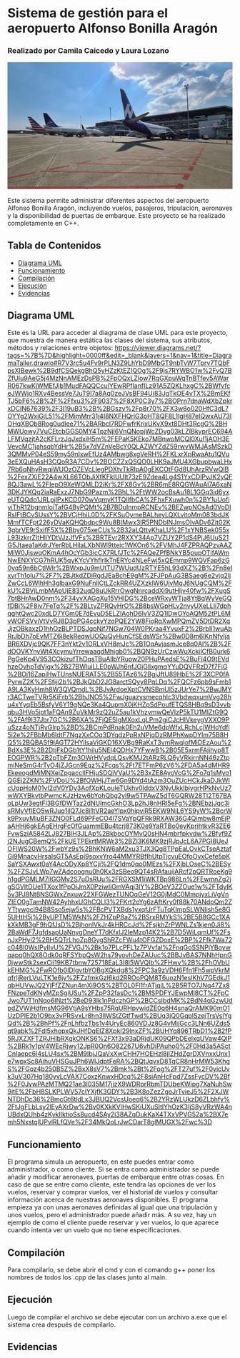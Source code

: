 # Sistema de gestión para el aeropuerto Alfonso Bonilla Aragón

### Realizado por Camila Caicedo y Laura Lozano

![Aeropuerto Alfonso Bonilla Aragón|600](imagenes/portadaAeropuerto.jpeg)

Este sistema permite administrar diferentes aspectos del aeropuerto Alfonso Bonilla Aragón, incluyendo vuelos, pasajeros, tripulación, aeronaves y la disponibilidad de puertas de embarque. Este proyecto se ha realizado completamente en C++.

## Tabla de Contenidos

- [Diagrama UML](#diagramaUML)
- [Funcionamiento](#funcionamiento)
- [Compilación](#compilación)
- [Ejecución](#ejecución)
- [Evidencias](#evidencias)

## Diagrama UML

Este es la URL para acceder al diagrama de clase UML para este proyecto, que muestra de manera estática las clases del sistema, sus atributos, métodos y relaciones entre objetos:
https://viewer.diagrams.net/?tags=%7B%7D&highlight=0000ff&edit=_blank&layers=1&nav=1&title=DiagramaTaller.drawio#R7V3rc5u4Fv9rPLN3Z9LhYbD9MbGT9nbTvW7Tprv7TQbFpsXIBewk%2B9dfCSQekgBhQ5yHZzKtEZIQOg%2F9js7RYWBO1w%2FvQ7BZfUIu9AeG5j4MzNnAMEzDsPB%2FpOQxLZlow7RgGXpuWqTnBTfev5AWarR067kwKlWMEfJjb1MudFAQQCculYEwRPflanfILz91A5ZQKLhxgC%2BWfvfceJWWjo1RXv4BessVe7JuT9I7a8Aq0zeJVsBF94Ui83JgTkOE4vTX%2BmEKfTJ5bF6%2B%2F%2Ffxu3%2F9037%2F8XP0C3y7%2BOPrn7dnaWdXbZpkrxDCIN67639%2F3l19uB3%2B%2BGszv%2Fp8r70%2FX3w8o020HfC3dL7OYYg2WxjGiL51%2FMimMrr31j4I8NXFHQriG3oHT8QF8L1lgH87eIQwxAU73IOHqXBOb8Rog0udlee71%2BARbcl7RDFwfrKrixUKvX9xt8DHt3RcgG%2BHMWUowy7VuCEtcbGGS0MY4TpzNjl6VnQNopjWcZDvg03kLZIBkyprEC694ALFMVqzjtA2cKFLrzJqJxdxiH5m%2FEPaK5KEko7MBnwoMCQl0XuI1jAOH3EVevcMC1jahsqbYdHr%2B5x7dVZnVeBcY0QLAZWYZdZ59rwvWMJAsMSzkD3QMMvP04eS59my59nlxwEfUz4AMbwg8xgVeRH%2FKLxrXpRwaAtu1QVu3eEXQuHAsH3CQoR3A7CDv%2BOCZZxQSQO0LHK9aJMU4XGbupbwaLHx7Rb6qNhyRwqiWUOzOZEVcLlegPDXtvTkRIpA0gEKCOtFGd8UhArzRVwQIB%2FexZXiE22A4wXL66TObJiXfKFkIUUIt73zE9Zdea4Lg4S1YxCDlPvJK2yQF8QJ3awL%2FIepO9XeWQMLD2iKr%2FX8Gv%2BR6mE8RQGWAuAl7A6xaN3DKJYKQq2iaRaExzJ7NbG9Pazm%2BhL%2FtWW2ocBsAu18L1GGq3id6yxeUTQQdo1JRLpjlPxKCD070wVqmyK1TQllfbCA%2FhxFXuwh0n%2BY1uUofiyiThR12bgnmloiTafG4ByPQMt%2B7BDuInmpRCNEv%2BEZwpNOsAd0VoDIRsIFtBCvSUssY%2BVCjHhiL0D%2FKSuOymeBALheyLQXLvitoMm083bdJKMmfTCFpt226yDVaKQHQbdpc9Wu8BIMwx3IR5PNDblNJmsOIvADv6Zit02K3gbrVE9rSxifF5X%2Bby075xeCUs%2B32aLQttvKhaLU%2F1xYNBSek055xL93izkrrZItHliYDtVJzJfVFs%2BRTEvr2RXXY34Ap7VZUY2P1dS4PjJ6UuS21G5Jtaea1aKdrJYerRbLHilaLXbNWl9tteic1WKOn6%2FVMhJ4FZPRAQPzvAAZMiW0JjswqOKmA4hOcYGb3icCX7RLfJTc%2FAQeZPfBNkYB5pupOTifAWmNwENXYCG7hRUK5qyKYcVYhflrIkTnERYc4NLeFwj5xQEmmp9WQVFap6zG0yq59n6bCtlWlr%2BWxpJu9mUtTU7WUudUzRTYE5hL93dXZ%2B%2Fn8eIxvrTh1olu7%2F7%2BJtkdZDiRgdJEaBchE9gM%2FJPpAuG3BSaeg6e2vjq2ljZwCcL6WlhHh3glbaxG9NuFnllCtLZckRR4UZXzklW6UjvMqJ6NUgCQM%2FkU%2BVjLmbMApUjE832uqD8uUkRrrOwgNnrcaddXi9utHljv40fw%2FXugS7btBHrAwD0nm%2F34yvXAGgXu15VHlDG%2BceWRxyWTja8YtBqWyVeGQfDBi%2F8iv7FeTq%2F%2BLtyZPRQvHrO%2B8bsWGpHLv2nvyUXeLLli7dphqghtQwc20xdLD7YGm0E7dEvuD5ELZIAohD6IvV3ZQ1IDwOYoAQM52tPL6MvWOFSVviVtVvRJ8D3pPG4cckyYzoPQE2YW8FioRqXwMPQmZV5DtDR2XqJjzOBkaxzD1hhOzBLPTDSJgpNif7NGw704W0PKraa4YvuxF2%2BrbII1wuAbRrJbDh7oEvMTZ6i8ekReqwUOQuQyHunCfSEdsWSr%2Bw0D8m6IKnNfyIjaBR6XDVjc9QK7FF3nYkt2v1ORLxVH8mJc%2B1OqAvjasmJce8q0Al%2B%2FdOOVKYnyWt4XcymuYrrewaaqdMhjgb0%2BQN9zUrCzwWuXckjICfB0urk6PgGeKp4V953COkizufThDqsTBuAllbYRuow20PHuPAedsE%2BuFl4O9tEVdhzeOvhpTdVjgx%2B27BWIuiLLE0pWJh6nfJGjGllxgmqYYuDQVFRzD7f7FiG%2BOi16ZapiHwTUnsNUERAT5%2B55TAz6%2BgjJftU89HbE%2F3XCP0fAPyrwZ2K%2FSfiji2b%2BJkQbD2JG8arctSQyy8PqLDq%2FQCFz6pb9sFmb1A9LA3KyHmh8W3QVQmdL%2BJvArdoeXptCVNSBmUI5zJUrYe7%2BwJMYr3ACTweTVRr5KiFrb%2BhJNO5%2FwJguazysmecqhIc3VbdwqxumVvg28hu4xYyqEb5BsfyV6Y19gNQe3Ka4QupmX0iKHZpSdPoufETQS8HBq9sD3vvbqbu3HVo5ipt1aFQAn9ZuVkMr9zQ2uZ5au1kVhzymwQeVIzP5kTU1MIZtG9Q%2FAf9I37Jbr7GC%2B6XA%2FjQE5IgMXoxLqLPm2giCJcHIVkeygVXXO9PuSzz4oNTjRyGIrp%2BD%2BCmPdRnak0Eh2uVMe6dpWfxLRchLcjWHoYdfi5i2e%2FBbMb6ldtF7NgzXxCOq3DYqdzPpRxNPjqDzRMPhKwpDYlm75B8HQ5%2BQBASf9lAGT72HYilsaViGKD16XVBg9RaKxT3vmRwqlofMiDEzAou%2BdXs3E%2B2DtjFkDGb1tY1hilu5NEI4QDHx7YFwwB%2B05E5xrmFAjihyp8TEOGPWR%2B2pTbFZm3OWrHVydqLQsvKMJ2tARzRLQ6yVRkirnNN46zZtpmiNeSmG4rTyO4jZJGcn9Eqz%2Fcqs%2Ft7ETFmP6zV6%2FDA5a4dMHR9EkeeogdMiMNXejZpgaccIlFHjuSDQiVVaU%2B3xZE8AyoVcG%2Fo7q1sMyo1QGEj2ZKN%2FVDoU%2BfOWHjJTw6Gn9DYd4tAzm3OuZUcHCkJkaDJkWIcUqpHoM01vI2dV0YDy3AofXpKLouIeTUkhv0lddxV3NyUkklbiygrHPkNvUz7wWXYBkvtbPwmcKJzHzw6bYohQbg2yI9w5TPAwZ5dT6GQRW28TI2T67BAoLpUw3egtFl3BGfDWTaz2dNUlmcGkhO3Lp2hJ8nHRI5eFg%2BNEbzjJqc3isRMyVfIEO5wRJuq1ilQ7Jc8i1tVR2aeYlpx0hipviR5EKW9NjL6YS9yW%2BcrWk9PxuyMiuBF3ZNO0FLd69PFeCO4l7SVaYpQFRk9RXAW36G4Qimbw8mEjPaAHHj6gkEAgEHrgFcOfGuammEBu4tcrj873K0e9YaRTBo0eyKprihtkvR3ZE6FvwSziA5842LJ827BlH3JLAp%2BkbocOYMvQ0sHN4mbrfpkvdw%2Bfvf9Zj2NJugCBemQ%2FkUETPEkrtMRWr3%2BZl3K6MK9zjRJpJcL6A7PGI8UeJOFIWS20W%2FwbYz9s%2BhKNW6aM2xu3TJX3Qg8TPpEaLOvkCTseAztafGi9MnacvHrsaIsGT5AsEpj9soxvYro44MMYRBfIhUtpTjcvuEOfoOvxCefe5pKSaYSXAwxt0aY4AcODyXp8YCji%2FQ1dm0qo0MEzs%2FXjbLOseC%2BESy%2FZSJvLWp7wZAdcoognu0h0Kx3zSBeo9QT4sRAfauijARcf2pQRTRoeKg9h1gdPGMLM7IlGGMv2S7uDsRUu%2FRGXSM1iWKTBp986Ln%2FEwmnZg2jgSGVItDUe1TXox1fPpOiJmX0PziwIiGmVAqj3lY%2BOeV3ZZOue1w%2FTdyIK5v3PJ8Nt8NSGWxZnxuw22XFGWezTUNOqGeV12G0jMdC0MmpjyxLiVgVnZIEO0gTamNW42AyhhxUGhCQLl3%2FKrt2oYg6zAftKry0f88k70ANdpQm2ZYTtywgci94B8Sso5ejw5s%2FBcPVTXBds1yxqfJrFTuTqKImpSLWNlish5e8G5UHtH5j%2ByUPTM5WkN%2FZHZpP8aZ%2BSrxRMYkS%2BE5B8GCc1XAkXkMB3gF9hQfJsD%2BjhonlVkJr4kHRCcJd%2FsjkhZrPWNLZs1kjen0Ji8%2BaWdF7JgfdsapUaNnygDneYT7dKfxlJ2IeMzp14K2%2B7D5WiLqmUf%2FsnJxPHyi2%2BH5QTrLhoZp8GygShRZcFWu4tOFGZDoxE%2BP%2Ffk7Wa72c048l0WsIPyIIvU%2FVGJ%2Bk1o7PLcPFL1z7PVvfal%2FnqGoSSNPjYBoywqapq0hQX8Odk0qRFSYbpQsW2hs79yovhDeZAUuc%2BBJvBAS7NNhHpnG0jwwStk2sexCii19KB7tbnw725718EaL3I8l5WVQIb%2FHwv%2B%2FhOVbUkEHMG%2FwROfb0lDIgvtbYOBgXQkdg8%2FPC3a9zVDH6Ffn1Fh5wpVkrMqfrljRerLVuLTK1e6jy%2FZzfmkGzI6kd2RROoPQM8T6uozN1esIKhV7GEdkJ1qbHUVwJQ2YjFfZZNun4mXi9OS%2BTOL0Fl1frATjqjL%2B5RTO7JNq47Zx8FNzpeTdKNyMZpSgiUSu%2FZpP32fasDc%2BMSPDFYJEwpMl8CT%2FpCJwo7UT1nNqo6INzt%2BeD93Ik1nPdczhGP%2BCCsIbdMK%2BdN4qGzwUdpdZVWjHdfmsMG96VtjA9sYHbs75RqURHpvwidZE0q6H4snaQrAMK90mO1UzDPIE2b1O9bx3vPRSvxLr8hn3lIWStZGtfTwd%2BUq3jQ0GqplSzejTrsVslYgQd%2B%2BhPf%2FnLhfbzTbs1v4UryEc860VDJz8G4vMjjGcc3LNn6UZds5qt9abk%2FdI5xhopxQkJHfDqEIZ8XpkI29lnxZF%2BUHYq896TRbD1%2B2fP5RJXZXFTZRJHIbRXgkONKS6%2FXf3x93aDRjdUK09QPbDEelxqUVaw4QlP%2BRk1y1pV4WEcRjwy12JpR0On6O82267U6vhDiPAuho0%2F0Hd3a5ASctCnIaepc6l4sLU4sx%2BM9lbjJQaVxXwCHH7HOEHzl8jIZHdZgrDXVnxxUnx1e7wpxSc8AihuVHSGuJPh6WIJdptFeRA%2BQtJqvxD8TqCR8nHrMW53KhgS%2FGoz4b250B5Z%2BxX8sV7%2Bmk%2Bt%2Fog%2FT27uf%2F0yicUvk3uV307Hq180yvLcVAX7CoxzKnwxHDcq%2F8siAnHcFpd7ZssFycDV%2Bf%2F0JvwPAzMTMQ21ae3I035M17jjzX9WDRprRbmTDUbeKWipg7XaNuhSw9jtE%2FbH8SLKPLWV57clYXjfK3GDY%2B3K8oZezZgoJrTvieJ5%2F2XJWNTDhDc36%2BmcGt6tldLx3JBUQ2VcsUoeq6%2B2YRzWLUkzD6ZLbhfy%2FtJgFLbLsy2lEyAXrDw%2Bv0KXkKVlHwSKiUXuSItlYhOzK3IjS8yVRzWA4nUBdxQUhb4zKykIIktioSs8ucd4SAy2i38AZqDukKaX4TXxVPVG52a%2BX7emh5NxstqlUPvlRLfQVe%2F34MkQoLrJwCDarT8glMUGX%2Fwc%3D

## Funcionamiento

El programa simula un aeropuerto, en este puedes entrar como administrador, o como cliente. Si se entra como administrador se puede añadir y modificar aeronaves, puertas de embarque entre otras cosas. En caso de que se entre como cliente, este tendra las opciones de ver los vuelos, reservar y comprar vuelos, ver el historial de vuelos y consultar información acerca de nuestras aeronaves disponibles. El programa empieza ya con unas aeronaves definidas al igual que una tripulación y unos vuelos, pero el administrador puede añadir más. A su vez, hay un ejemplo de como el cliente puede reservar y ver vuelos, lo que aparece cuando intenta ver un vuelo que no tiene especificaciones.

## Compilación

Para compilarlo, se debe abrir el cmd y con el comando g++ poner los nombres de todos los .cpp de las clases junto al main.

## Ejecución

Luego de compilar el archivo se debe ejecutar con un archivo a.exe que el sistema crea después de compilarlo.

## Evidencias


